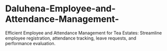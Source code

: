 # Daluhena-Employee-and-Attendance-Management-
Efficient Employee and Attendance Management for Tea Estates: Streamline employee registration, attendance tracking, leave requests, and performance evaluation.

